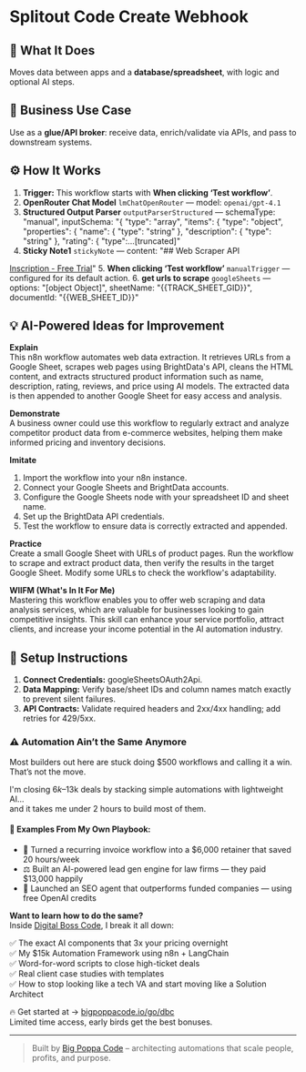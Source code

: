 # Splitout Code Create Webhook
## 🚀 What It Does
Moves data between apps and a **database/spreadsheet**, with logic and optional AI steps.

## 💼 Business Use Case
Use as a **glue/API broker**: receive data, enrich/validate via APIs, and pass to downstream systems.

## ⚙️ How It Works
1. **Trigger:** This workflow starts with **When clicking ‘Test workflow’**.
2. **OpenRouter Chat Model** `lmChatOpenRouter` — model: `openai/gpt-4.1`
3. **Structured Output Parser** `outputParserStructured` — schemaType: "manual", inputSchema: "{
  "type": "array",
  "items": {
    "type": "object",
    "properties": {
      "name": { "type": "string" },
      "description": { "type": "string" },
      "rating": { "type":…[truncated]"
4. **Sticky Note1** `stickyNote` — content: "## Web Scraper API

[Inscription - Free Trial](https://get.brightdata.com/website-scraper)"
5. **When clicking ‘Test workflow’** `manualTrigger` — configured for its default action.
6. **get urls to scrape** `googleSheets` — options: "[object Object]", sheetName: "{{TRACK_SHEET_GID}}", documentId: "{{WEB_SHEET_ID}}"

## 💡 AI-Powered Ideas for Improvement
**Explain**  
This n8n workflow automates web data extraction. It retrieves URLs from a Google Sheet, scrapes web pages using BrightData's API, cleans the HTML content, and extracts structured product information such as name, description, rating, reviews, and price using AI models. The extracted data is then appended to another Google Sheet for easy access and analysis.

**Demonstrate**  
A business owner could use this workflow to regularly extract and analyze competitor product data from e-commerce websites, helping them make informed pricing and inventory decisions.

**Imitate**  
1. Import the workflow into your n8n instance.  
2. Connect your Google Sheets and BrightData accounts.  
3. Configure the Google Sheets node with your spreadsheet ID and sheet name.  
4. Set up the BrightData API credentials.  
5. Test the workflow to ensure data is correctly extracted and appended.

**Practice**  
Create a small Google Sheet with URLs of product pages. Run the workflow to scrape and extract product data, then verify the results in the target Google Sheet. Modify some URLs to check the workflow's adaptability.

**WIIFM (What's In It For Me)**  
Mastering this workflow enables you to offer web scraping and data analysis services, which are valuable for businesses looking to gain competitive insights. This skill can enhance your service portfolio, attract clients, and increase your income potential in the AI automation industry.

## 🔧 Setup Instructions
1. **Connect Credentials:** googleSheetsOAuth2Api.
2. **Data Mapping:** Verify base/sheet IDs and column names match exactly to prevent silent failures.
3. **API Contracts:** Validate required headers and 2xx/4xx handling; add retries for 429/5xx.

### ⚠️ Automation Ain’t the Same Anymore

Most builders out here are stuck doing $500 workflows and calling it a win.  
That’s not the move.  

I'm closing $6k–$13k deals by stacking simple automations with lightweight AI...  
and it takes me under 2 hours to build most of them.

#### 🧠 Examples From My Own Playbook:
- 🔁 Turned a recurring invoice workflow into a $6,000 retainer that saved 20 hours/week  
- ⚖️ Built an AI-powered lead gen engine for law firms — they paid $13,000 happily  
- 🚀 Launched an SEO agent that outperforms funded companies — using free OpenAI credits  

**Want to learn how to do the same?**  
Inside [Digital Boss Code](https://bigpoppacode.io/go/dbc), I break it all down:

✅ The exact AI components that 3x your pricing overnight  
✅ My $15k Automation Framework using n8n + LangChain  
✅ Word-for-word scripts to close high-ticket deals  
✅ Real client case studies with templates  
✅ How to stop looking like a tech VA and start moving like a Solution Architect  

🔥 Get started at → [bigpoppacode.io/go/dbc](https://bigpoppacode.io/go/dbc)  
Limited time access, early birds get the best bonuses.

---
> Built by [Big Poppa Code](https://bigpoppacode.io) – architecting automations that scale people, profits, and purpose.
